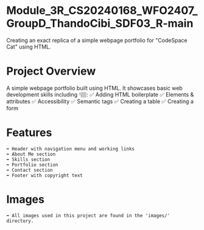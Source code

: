 # Module_3R_CS20240168_WFO2407_GroupD_ThandoCibi_SDF03_R-main
Creating an exact replica of a simple webpage portfolio for "CodeSpace Cat" using HTML.

# Project Overview
A simple webpage portfolio built using HTML. It showcases basic web development skills including 👇🏽:
    ✅ Adding HTML boilerplate
    ✅ Elements & attributes
    ✅ Accessibility
    ✅ Semantic tags
    ✅ Creating a table
    ✅ Creating a form

# Features
    ➡️ Header with navigation menu and working links
    ➡️ About Me section
    ➡️ Skills section
    ➡️ Portfolio section
    ➡️ Contact section
    ➡️ Footer with copyright text

# Images
    ➡️ All images used in this project are found in the 'images/' directory.